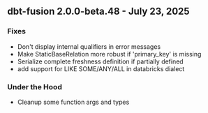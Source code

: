 ## dbt-fusion 2.0.0-beta.48 - July 23, 2025

### Fixes

- Don't display internal qualifiers in error messages
- Make StaticBaseRelation more robust if 'primary_key' is missing
- Serialize complete freshness definition if partially defined
- add support for LIKE SOME/ANY/ALL in databricks dialect

### Under the Hood

- Cleanup some function args and types
